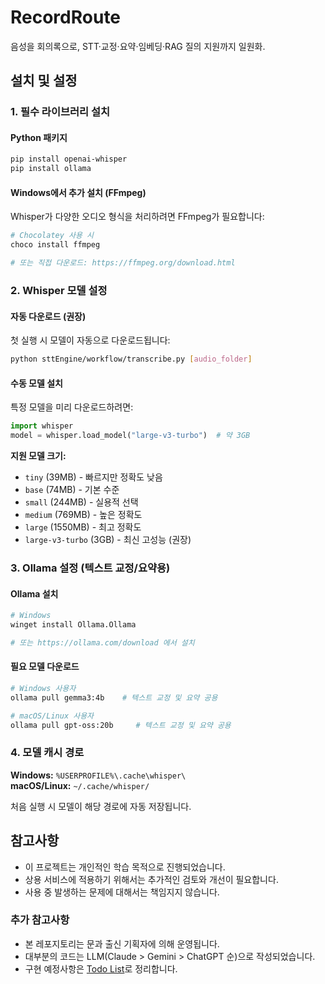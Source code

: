 # RecordRoute
음성을 회의록으로, STT·교정·요약·임베딩·RAG 질의 지원까지 일원화.

## 설치 및 설정

### 1. 필수 라이브러리 설치

#### Python 패키지
```bash
pip install openai-whisper
pip install ollama
```

#### Windows에서 추가 설치 (FFmpeg)
Whisper가 다양한 오디오 형식을 처리하려면 FFmpeg가 필요합니다:
```bash
# Chocolatey 사용 시
choco install ffmpeg

# 또는 직접 다운로드: https://ffmpeg.org/download.html
```

### 2. Whisper 모델 설정

#### 자동 다운로드 (권장)
첫 실행 시 모델이 자동으로 다운로드됩니다:
```bash
python sttEngine/workflow/transcribe.py [audio_folder]
```

#### 수동 모델 설치
특정 모델을 미리 다운로드하려면:
```python
import whisper
model = whisper.load_model("large-v3-turbo")  # 약 3GB
```

**지원 모델 크기:**
- `tiny` (39MB) - 빠르지만 정확도 낮음
- `base` (74MB) - 기본 수준
- `small` (244MB) - 실용적 선택
- `medium` (769MB) - 높은 정확도
- `large` (1550MB) - 최고 정확도
- `large-v3-turbo` (3GB) - 최신 고성능 (권장)

### 3. Ollama 설정 (텍스트 교정/요약용)

#### Ollama 설치
```bash
# Windows
winget install Ollama.Ollama

# 또는 https://ollama.com/download 에서 설치
```

#### 필요 모델 다운로드
```bash
# Windows 사용자
ollama pull gemma3:4b    # 텍스트 교정 및 요약 공용

# macOS/Linux 사용자  
ollama pull gpt-oss:20b     # 텍스트 교정 및 요약 공용
```

### 4. 모델 캐시 경로

**Windows:** `%USERPROFILE%\.cache\whisper\`  
**macOS/Linux:** `~/.cache/whisper/`

처음 실행 시 모델이 해당 경로에 자동 저장됩니다.

## 참고사항

- 이 프로젝트는 개인적인 학습 목적으로 진행되었습니다.
- 상용 서비스에 적용하기 위해서는 추가적인 검토와 개선이 필요합니다.
- 사용 중 발생하는 문제에 대해서는 책임지지 않습니다.

### 추가 참고사항

- 본 레포지토리는 문과 출신 기획자에 의해 운영됩니다. 
- 대부분의 코드는 LLM(Claude > Gemini > ChatGPT 순)으로 작성되었습니다.
- 구현 예정사항은 [Todo List](/TodoList.md)로 정리합니다. 